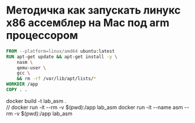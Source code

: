 # Методичка как запускать линукс x86 ассемблер на Mac под arm процессором


```Dockerfile
FROM --platform=linux/amd64 ubuntu:latest
RUN apt-get update && apt-get install -y \
    nasm \
    qemu-user \
    gcc \
    && rm -rf /var/lib/apt/lists/*
WORKDIR /app
COPY . .
```

docker build -t lab_asm .  
// docker run -it --rm -v $(pwd):/app lab_asm 
docker run -it --name asm --rm -v $(pwd):/app lab_asm
